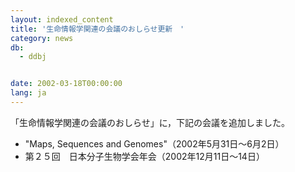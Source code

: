 ```yaml
---
layout: indexed_content
title: '生命情報学関連の会議のおしらせ更新　'
category: news
db:
  - ddbj


date: 2002-03-18T00:00:00
lang: ja
---
```


「生命情報学関連の会議のおしらせ」に，下記の会議を追加しました。

<ul>
    <li>"Maps, Sequences and Genomes"（2002年5月31日～6月2日） </li>
    <li>第２５回　日本分子生物学会年会（2002年12月11日～14日） </li>
</ul>
